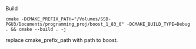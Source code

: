 Build
```
cmake -DCMAKE_PREFIX_PATH="/Volumes/SSD-PGU3/Documents/programming_proj/boost_1_83_0" -DCMAKE_BUILD_TYPE=Debug . && cmake --build . -j 
```
replace cmake_prefix_path with path to boost.